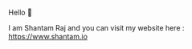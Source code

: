 <!-- <head>
    <link rel="canonical" href="https://www.shantamraj.com/"/>
    <meta http-equiv="refresh" content="5;URL=https://www.shantamraj.com/">
</head> -->

Hello :wave:

I am Shantam Raj and you can visit my website here : https://www.shantam.io

<!-- You will be redirected there in 5 seconds... -->